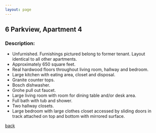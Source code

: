 ```yaml
---
layout: page
---
```


## 6 Parkview, Apartment 4
### Description:

* Unfurnished. Furnishings pictured belong to former tenant. Layout identical to all other apartments.
* Approximately 650 square feet.
* Real hardwood floors throughout living room, hallway and bedroom.
* Large kitchen with eating area, closet and disposal.
* Granite counter tops.
* Bosch dishwasher.
* Grohe pull out faucet.
* Large living room with room for dining table and/or desk area.
* Full bath with tub and shower.
* Two hallway closets.
* Large bedroom with large clothes closet accessed by sliding doors in track attached on top and bottom with mirrored surface.

[back](/)
